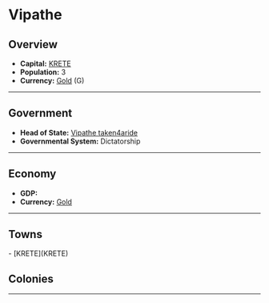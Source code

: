# <!--NAME-->Vipathe<!--NAME-->

## Overview

- **Capital:** <!--CAPITAL_LINK-->[KRETE](KRETE)<!--CAPITAL_LINK-->
- **Population:** <!--POPULATION-->3<!--POPULATION-->
- **Currency:** <!--CURRENCY_LINK-->[Gold](Gold)<!--CURRENCY_LINK--> (<!--CURRENCY_ABV-->G<!--CURRENCY_ABV-->)

---

## Government

- **Head of State:** <!--LEADER_TITLE_LINK-->[Vipathe taken4aride](taken4aride)<!--LEADER_TITLE_LINK-->
- **Governmental System:** <!--GOVERNMENT-->Dictatorship<!--GOVERNMENT-->

---

## Economy

- **GDP:** <!--GDP--> <!--GDP-->
- **Currency:** <!--CURRENCY_LINK-->[Gold](Gold)<!--CURRENCY_LINK-->

---

## Towns

<!--TOWNS-->- [KRETE](KRETE)<!--TOWNS-->

## Colonies

<!--COLONIES--><!--COLONIES-->

---